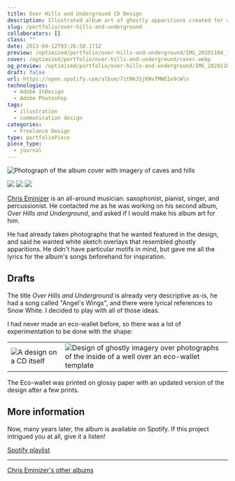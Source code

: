 ```yaml
---
title: Over Hills and Underground CD Design
description: Illustrated album art of ghostly apparitions created for an eco-wallet layout.
slug: /portfolio/over-hills-and-underground
collaborators: []
class: ""
date: 2013-04-12T03:26:58.171Z
preview: /optimized/portfolio/over-hills-and-underground/IMG_20201104_170138.webp
cover: /optimized/portfolio/over-hills-and-underground/cover.webp
og_preview: /optimized/portfolio/over-hills-and-underground/IMG_20201104_170208.webp
draft: false
url: https://open.spotify.com/album/7itNh35jKNvfMWEIe9cWln
technologies:
  - Adobe InDesign
  - Adobe Photoshop
tags:
  - illustration
  - communication design
categories:
  - Freelance Design
type: portfolioPiece
piece_type:
  - journal
---
```


![Photograph of the album cover with imagery of caves and hills](/optimized/portfolio/over-hills-and-underground/IMG_20201104_170138.webp)

![](/optimized/portfolio/over-hills-and-underground/IMG_20201104_170154.webp)
![](/optimized/portfolio/over-hills-and-underground/IMG_20201104_170146.webp)
![](/optimized/portfolio/over-hills-and-underground/IMG_20201104_170208.webp)

[Chris Eminizer](https://www.chriseminizer.com/bio) is an all-around musician: saxophonist, pianist, singer, and percussionist. He contacted me as he was working on his second album, *Over Hills and Underground*, and asked if I would make his album art for him.

He had already taken photographs that he wanted featured in the design, and said he wanted white sketch overlays that resembled ghostly apparitions. He didn't have particular motifs in mind, but gave me all the lyrics for the album's songs beforehand for inspiration.

## Drafts

The title *Over Hills and Underground* is already very descriptive as-is, he had a song called "Angel's Wings", and there were lyrical references to Snow White. I decided to play with all of those ideas.

I had never made an eco-wallet before, so there was a lot of experimentation to be done with the shape:

| | |
| --- | ---- |
| ![A design on a CD itself](/optimized/portfolio/over-hills-and-underground/first_attempt_cd.png) | ![Design of ghostly imagery over photographs of the inside of a well over an eco-wallet template](/optimized/portfolio/over-hills-and-underground/first_attempt.png) |

The Eco-wallet was printed on glossy paper with an updated version of the design after a few prints.

## More information

Now, many years later, the album is available on Spotify. If this project intrigued you at all, give it a listen!

[Spotify playlist](https://open.spotify.com/embed/album/7itNh35jKNvfMWEIe9cWln?utm_source=generator)

---

[Chris Eminizer's other albums](https://www.chriseminizer.com/)